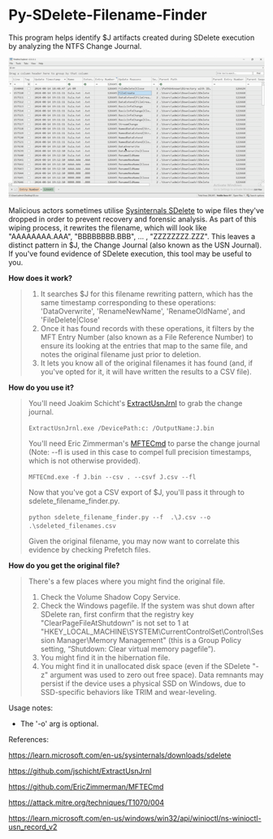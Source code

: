 # Py-SDelete-Filename-Finder
This program helps identify $J artifacts created during SDelete execution by analyzing the NTFS Change Journal.

![Demo](https://github.com/ksyeung/Py-SDelete-Filename-Finder/blob/main/Recording.gif?raw=true)

Malicious actors sometimes utilise [Sysinternals SDelete](https://learn.microsoft.com/en-us/sysinternals/downloads/sdelete) to wipe files they've dropped in order to prevent recovery and forensic analysis. As part of this wiping process, it rewrites the filename, which will look like "AAAAAAAA.AAA", "BBBBBBBB.BBB", ... , "ZZZZZZZZ.ZZZ". This leaves a distinct pattern in $J, the Change Journal (also known as the USN Journal). If you've found evidence of SDelete execution, this tool may be useful to you.

**How does it work?**

>1. It searches $J for this filename rewriting pattern, which has the same timestamp corresponding to these operations: 'DataOverwrite', 'RenameNewName', 'RenameOldName', and 'FileDelete|Close'
>2. Once it has found records with these operations, it filters by the MFT Entry Number (also known as a File Reference Number) to ensure its looking at the entries that map to the same file, and notes the original filename just prior to deletion.
>3. It lets you know all of the original filenames it has found (and, if you've opted for it, it will have written the results to a CSV file).

**How do you use it?**


>You'll need Joakim Schicht's [ExtractUsnJrnl](https://github.com/jschicht/ExtractUsnJrnl) to grab the change journal.
>
>`ExtractUsnJrnl.exe /DevicePath:c: /OutputName:J.bin`
>
>You'll need Eric Zimmerman's [MFTECmd](https://github.com/EricZimmerman/MFTECmd) to parse the change journal (Note: --fl is used in this case to compel full precision timestamps, which is not otherwise provided).
>
>`MFTECmd.exe -f J.bin --csv . --csvf J.csv --fl`
>
>Now that you've got a CSV export of $J, you'll pass it through to sdelete_filename_finder.py.
>
>`python sdelete_filename_finder.py --f  .\J.csv --o .\sdeleted_filenames.csv`
>
>Given the original filename, you may now want to correlate this evidence by checking Prefetch files.

**How do you get the original file?**
>There's a few places where you might find the original file.
>
>1. Check the Volume Shadow Copy Service.
>2. Check the Windows pagefile. If the system was shut down after SDelete ran, first confirm that the registry key "ClearPageFileAtShutdown” is not set to 1 at "HKEY_LOCAL_MACHINE\SYSTEM\CurrentControlSet\Control\Session Manager\Memory Management" (this is a Group Policy setting, “Shutdown: Clear virtual memory pagefile”).
>3. You might find it in the hibernation file.
>4. You might find it in unallocated disk space (even if the SDelete "-z" argument was used to zero out free space). Data remnants may persist if the device uses a physical SSD on Windows, due to SSD-specific behaviors like TRIM and wear-leveling.


Usage notes:
- The '-o' arg is optional.


References:


https://learn.microsoft.com/en-us/sysinternals/downloads/sdelete


https://github.com/jschicht/ExtractUsnJrnl


https://github.com/EricZimmerman/MFTECmd


https://attack.mitre.org/techniques/T1070/004


https://learn.microsoft.com/en-us/windows/win32/api/winioctl/ns-winioctl-usn_record_v2
